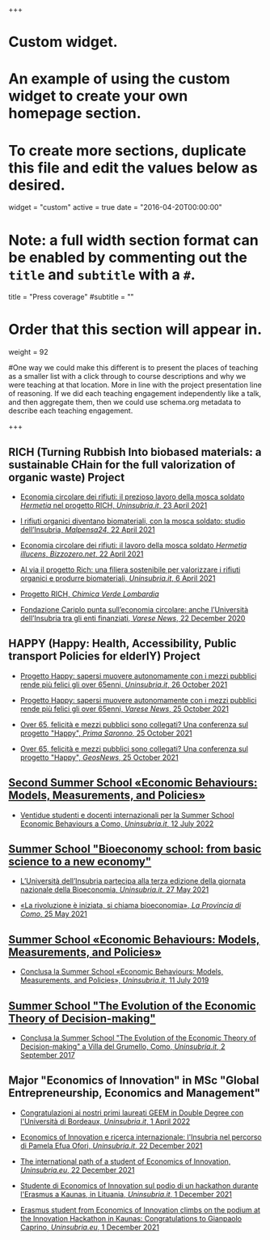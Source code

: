 +++
# Custom widget.
# An example of using the custom widget to create your own homepage section.
# To create more sections, duplicate this file and edit the values below as desired.
widget = "custom"
active = true
date = "2016-04-20T00:00:00"

# Note: a full width section format can be enabled by commenting out the `title` and `subtitle` with a `#`.
title = "Press coverage"
#subtitle = ""


# Order that this section will appear in.
weight = 92

#One way we could make this different is to present the places of teaching as a smaller list with a click through to course descriptions and why we were teaching at that location. More in line with the project presentation line of reasoning. If we did each teaching engagement independently like a talk, and then aggregate them, then we could use schema.org metadata to describe each teaching engagement.

+++
## RICH (Turning Rubbish Into biobased materials: a sustainable CHain for the full valorization of organic waste) Project

+ [Economia circolare dei rifiuti: il prezioso lavoro della mosca soldato *Hermetia* nel progetto RICH, *Uninsubria.it*, 23 April 2021](https://www.uninsubria.it/notizie/economia-circolare-dei-rifiuti-il-prezioso-lavoro-della-mosca-soldato-hermetia-nel-progetto)

+ [I rifiuti organici diventano biomateriali, con la mosca soldato: studio dell’Insubria, *Malpensa24*, 22 April 2021](https://www.malpensa24.it/i-rifiuti-organici-diventano-biomateriali-con-la-mosca-soldato-studio-dellinsubria/)

+ [Economia circolare dei rifiuti: il lavoro della mosca soldato *Hermetia illucens*, *Bizzozero.net*, 22 April 2021](http://www.bizzozero.net/accade-a-bizzozero/5-notizie/6741-economia-circolare-dei-rifiuti-il-lavoro-della-mosca-soldato-hermetia-illucens)

+ [Al via il progetto Rich: una filiera sostenibile per valorizzare i rifiuti organici e produrre biomateriali, *Uninsubria.it*, 6 April 2021](https://www.uninsubria.it/notizie/al-il-progetto-rich-una-filiera-sostenibile-valorizzare-i-rifiuti-organici-e-produrre)

+ [Progetto RICH, *Chimica Verde Lombardia*](https://www.chimicaverdelombardia.it/progetto-rich/)

+ [Fondazione Cariplo punta sull’economia circolare: anche l’Università dell’Insubria tra gli enti finanziati, *Varese News*, 22 December 2020](https://www.varesenews.it/2020/12/fondazione-cariplo-punta-sulleconomia-circolare-anche-luniversita-dellinsubria-gli-enti-finanziati/1289335/)


## HAPPY (Happy: Health, Accessibility, Public transport Policies for elderlY) Project

+ [Progetto Happy: sapersi muovere autonomamente con i mezzi pubblici rende più felici gli over 65enni, *Uninsubria.it*, 26 October 2021](https://www.uninsubria.it/eventi/progetto-happy-gli-over-65enni-la-mobilit%C3%A0-fa-bene-alla-salute-e-migliora-la-qualit%C3%A0-della)

+ [Progetto Happy: sapersi muovere autonomamente con i mezzi pubblici rende più felici gli over 65enni, *Varese News*, 25 October 2021](https://www.varesenews.it/2021/10/progetto-happy-sapersi-muovere-autonomamente-mezzi-pubblici-rende-piu-felici-gli-over-65enni/1393237/)

+ [Over 65, felicità e mezzi pubblici sono collegati? Una conferenza sul progetto "Happy", *Prima Saronno*, 25 October 2021](https://primasaronno.it/attualita/over-65-felicita-e-mezzi-pubblici-sono-collegati-una-conferenza-sul-progetto-happy/)

+ [Over 65, felicità e mezzi pubblici sono collegati? Una conferenza sul progetto "Happy", *GeosNews*, 25 October 2021](https://it.geosnews.com/p/it/lombardia/va/varese/over-65-felicit-e-mezzi-pubblici-sono-collegati-una-conferenza-sul-progetto-happy_35934824)


## [Second Summer School «Economic Behaviours: Models, Measurements, and Policies»](http://ebmp2022.lakecomoschool.org)

+ [Ventidue studenti e docenti internazionali per la Summer School Economic Behaviours a Como, *Uninsubria.it*, 12 July 2022](https://www.uninsubria.it/summer-school-Economic-Behaviours)


## [Summer School "Bioeconomy school: from basic science to a new economy"](https://bsne.lakecomoschool.org/)

+ [L’Università dell’Insubria partecipa alla terza edizione della giornata nazionale della Bioeconomia, *Uninsubria.it*, 27 May 2021](https://www.uninsubria.it/eventi/l%E2%80%99universit%C3%A0-dell%E2%80%99insubria-partecipa-alla-terza-edizione-della-giornata-nazionale-della)

+ [«La rivoluzione è iniziata, si chiama bioeconomia», *La Provincia di Como*, 25 May 2021](/PC001.pdf)


## [Summer School «Economic Behaviours: Models, Measurements, and Policies»](http://ebmp.lakecomoschool.org)

+ [Conclusa la Summer School «Economic Behaviours: Models, Measurements, and Policies», *Uninsubria.it*, 11 July 2019](https://www.uninsubria.it/notizie/conclusa-la-summer-school-%C2%ABeconomic-behaviours-models-measurements-and-policies%C2%BB)


## [Summer School "The Evolution of the Economic Theory of Decision-making"](http://etdm.lakecomoschool.org)

+ [Conclusa la Summer School "The Evolution of the Economic Theory of Decision-making" a Villa del Grumello, Como, *Uninsubria.it*, 2 September 2017](https://www.uninsubria.it/notizie/conclusa-la-summer-school-evolution-economic-theory-decision-making-villa-del-grumello-como)

## Major "Economics of Innovation" in MSc "Global Entrepreneurship, Economics and Management"

+ [Congratulazioni ai nostri primi laureati GEEM in Double Degree con l'Università di Bordeaux, *Uninsubria.it*, 1 April 2022](https://web.archive.org/web/20220402072110/https://www.uninsubria.it/notizie/congratulazioni-ai-nostri-primi-laureati-geem-double-degree-con-luniversit%C3%A0-di-bordeaux)

+ [Economics of Innovation e ricerca internazionale: l'Insubria nel percorso di Pamela Efua Ofori, *Uninsubria.it*, 22 December 2021](https://web.archive.org/web/20211227082046/https://www.uninsubria.it/notizie/economics-innovation-e-ricerca-internazionale-l%E2%80%99insubria-nel-percorso-di-pamela-efua-ofori)

+ [The international path of a student of Economics of Innovation, *Uninsubria.eu*, 22 December 2021](https://web.archive.org/web/20211227082535/https://www.uninsubria.eu/news/international-path-student-economics-innovation)

+ [Studente di Economics of Innovation sul podio di un hackathon durante l'Erasmus a Kaunas, in Lituania, *Uninsubria.it*, 1 December 2021](https://web.archive.org/web/20211202215322/https://www.uninsubria.it/notizie/studente-di-economics-innovation-sul-podio-di-un-hackathon-durante-lerasmus-lituania)

+ [Erasmus student from Economics of Innovation climbs on the podium at the Innovation Hackathon in Kaunas: Congratulations to Gianpaolo Caprino, *Uninsubria.eu*, 1 December 2021](https://web.archive.org/web/20211202141324/https://www.uninsubria.eu/news/erasmus-student-economics-innovation-climbs-podium-innovation-hackathon-kaunas-congratulations)
